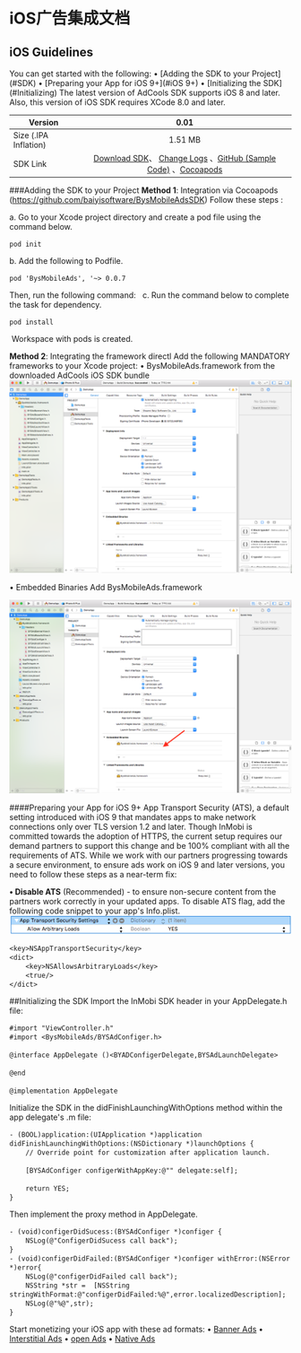 <h1>iOS广告集成文档</h1>

<h2>iOS Guidelines</h2>
You can get started with the following:
	•	[Adding the SDK to your Project](#SDK)
	•	[Preparing your App for iOS 9+](#iOS 9+)
	•	[Initializing the SDK](#Initializing)
The latest version of AdCools SDK supports iOS 8 and later. Also, this version of iOS SDK requires XCode 8.0 and later.

| Version         | 0.01               | 
| -------------   |:-------------:      | 
| Size (.IPA Inflation)        | 1.51 MB |    
| SDK Link|[Download SDK](https://github.com/baiyisoftware/BysMobileAdsSDK)、 [Change Logs](https://github.com/baiyisoftware/BysMobileAdsSDK) 、[GitHub (Sample Code)](https://github.com/baiyisoftware/BysMobileAdsSDK) 、[Cocoapods](https://cocoapods.org/pods/InMobiSDK)|  



<span id="SDK"></span>
###Adding the SDK to your Project
**Method 1**: Integration via Cocoapods (https://github.com/baiyisoftware/BysMobileAdsSDK)
Follow these steps :

a. Go to your Xcode project directory and create a pod file using the command below. 
```
pod init
```
b. Add the following to Podfile.  
```
pod 'BysMobileAds', '~> 0.0.7
```
Then, run the following command:
 
c. Run the command below to complete the task for dependency. 	

```
pod install
```
 Workspace with pods is created.

**Method 2**: Integrating the framework directl
Add the following MANDATORY frameworks to your Xcode project:
	•	BysMobileAds.framework from the downloaded AdCools iOS SDK bundle
	![DemoApp1](media/15090677250069/DemoApp1.png)





• Embedded Binaries Add BysMobileAds.framework

![DemoApp2](media/15090677250069/DemoApp2.png)

<span id="iOS 9+"></span>
####Preparing your App for iOS 9+
App Transport Security (ATS), a default setting introduced with iOS 9 that mandates apps to make network connections only over TLS version 1.2 and later. Though InMobi is committed towards the adoption of HTTPS, the current setup requires our demand partners to support this change and be 100% compliant with all the requirements of ATS.
While we work with our partners progressing towards a secure environment, to ensure ads work on iOS 9 and later versions, you need to follow these steps as a near-term fix:

**• Disable ATS** (Recommended) - to ensure non-secure content from the partners work correctly in your updated apps. To disable ATS flag, add the following code snippet to your app's Info.plist.
![targettingForiOS93](media/15090677250069/targettingForiOS93.png)

```
<key>NSAppTransportSecurity</key>
<dict>
    <key>NSAllowsArbitraryLoads</key>
    <true/>
</dict>
```
<span id="Initializing"></span>
##Initializing the SDK
Import the InMobi SDK header in your AppDelegate.h file:
```
#import "ViewController.h"
#import <BysMobileAds/BYSAdConfiger.h>

@interface AppDelegate ()<BYADConfigerDelegate,BYSAdLaunchDelegate>

@end

@implementation AppDelegate
```
Initialize the SDK in the didFinishLaunchingWithOptions method within the app delegate's .m file:
```
- (BOOL)application:(UIApplication *)application didFinishLaunchingWithOptions:(NSDictionary *)launchOptions {
    // Override point for customization after application launch.
    
    [BYSAdConfiger configerWithAppKey:@"" delegate:self];

    return YES;
}
```
Then implement the proxy method in AppDelegate.
```
- (void)configerDidSucess:(BYSAdConfiger *)configer {
    NSLog(@"ConfigerDidSucess call back");
}
- (void)configerDidFailed:(BYSAdConfiger *)configer withError:(NSError *)error{
    NSLog(@"configerDidFailed call back");
    NSString *str =  [NSString stringWithFormat:@"configerDidFailed:%@",error.localizedDescription];
    NSLog(@"%@",str);
}
```
Start monetizing your iOS app with these ad formats:
	•	[Banner Ads](media/15090677250069/iOS%20Guidelines%20%7C%20Banner%20Ads.html)
	•	[Interstitial Ads](media/15090677250069/iOS%20Guidelines%20%7C%20Institial%20Ads.html)
	•	[open Ads](media/15090677250069/iOS%20Guidelines%20%7C%20Launch%20Ads.html)
	•	[Native Ads](media/15090677250069/iOS%20Guidelines%20%7C%20Native%20Ads.html)

		

